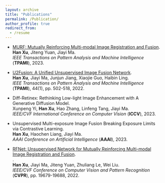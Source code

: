 ```yaml
---
layout: archive
title: "Publications"
permalink: /Publication/
author_profile: true
redirect_from:
  - /resume
---
```


* [MURF: Mutually Reinforcing Multi-modal Image Registration and Fusion](https://hanna-xu.github.io/files/TPAMI_MURF.pdf).<br>
<b>Han Xu</b>, Jiteng Yuan, Jiayi Ma.<br>
*IEEE Transactions on Pattern Analysis and Machine Intelligence* (<b>TPAMI</b>), 2023.

* [U2Fusion: A Unified Unsupervised Image Fusion Network](https://hanna-xu.github.io/files/TPAMI_U2Fusion.pdf).<br>
<b>Han Xu</b>, Jiayi Ma, Junjun Jiang, Xiaojie Guo, Haibin Ling.<br>
*IEEE Transactions on Pattern Analysis and Machine Intelligence* (**TPAMI**), 44(1), pp. 502-518, 2022.

* Diff-Retinex: Rethinking Low-light Image Enhancement with A Generative Diffusion Model.<br>
Xunpeng Yi, <b>Han Xu</b>, Hao Zhang, Linfeng Tang, Jiayi Ma.<br>
*IEEE/CVF International Conference on Computer Vision* (**ICCV**), 2023.

* Unsupervised Multi-exposure Image Fusion Breaking Exposure Limits via Contrastive Learning.<br>
 <b>Han Xu</b>, Haochen Liang, Jiayi Ma. <br>
  *AAAI Conference on Artificial Intelligence* (**AAAI**), 2023.

* [RFNet: Unsupervised Network for Mutually Reinforcing Multi-modal Image Registration and Fusion](https://hanna-xu.github.io/files/CVPR_RFNet.pdf).<br>.<br>
<b>Han Xu</b>, Jiayi Ma, Jiteng Yuan, Zhuliang Le, Wei Liu.<br>
*IEEE/CVF Conference on Computer Vision and Pattern Recognition* (<b>CVPR</b>), pp. 19679-19688, 2022.
